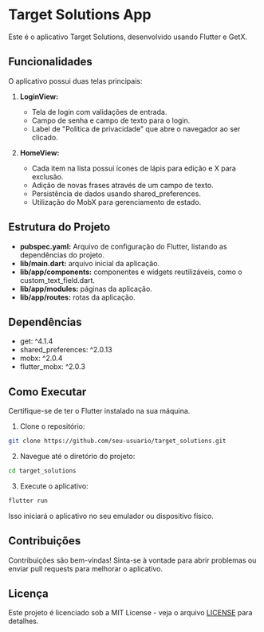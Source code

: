 # Target Solutions App

Este é o aplicativo Target Solutions, desenvolvido usando Flutter e GetX.

## Funcionalidades

O aplicativo possui duas telas principais:

1. **LoginView:**

   - Tela de login com validações de entrada.
   - Campo de senha e campo de texto para o login.
   - Label de "Política de privacidade" que abre o navegador ao ser clicado.

2. **HomeView:**
   - Cada item na lista possui ícones de lápis para edição e X para exclusão.
   - Adição de novas frases através de um campo de texto.
   - Persistência de dados usando shared_preferences.
   - Utilização do MobX para gerenciamento de estado.

## Estrutura do Projeto

- **pubspec.yaml:** Arquivo de configuração do Flutter, listando as dependências do projeto.
- **lib/main.dart:** arquivo inicial da aplicação.
- **lib/app/components:** componentes e widgets reutilizáveis, como o custom_text_field.dart.
- **lib/app/modules:** páginas da aplicação.
- **lib/app/routes:** rotas da aplicação.

## Dependências

- get: ^4.1.4
- shared_preferences: ^2.0.13
- mobx: ^2.0.4
- flutter_mobx: ^2.0.3

## Como Executar

Certifique-se de ter o Flutter instalado na sua máquina.

1. Clone o repositório:

```bash
git clone https://github.com/seu-usuario/target_solutions.git
```

2. Navegue até o diretório do projeto:

```bash
cd target_solutions
```

3. Execute o aplicativo:

```bash
flutter run
```

Isso iniciará o aplicativo no seu emulador ou dispositivo físico.

## Contribuições

Contribuições são bem-vindas! Sinta-se à vontade para abrir problemas ou enviar pull requests para melhorar o aplicativo.

## Licença

Este projeto é licenciado sob a MIT License - veja o arquivo [LICENSE](LICENSE) para detalhes.
